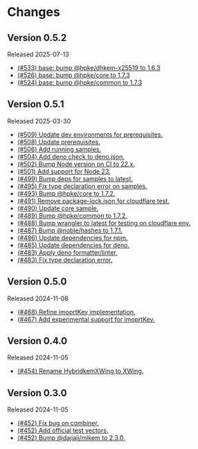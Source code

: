 # Changes

## Version 0.5.2

Released 2025-07-13

- [(#533) base: bump @hpke/dhkem-x25519 to 1.6.3](https://github.com/dajiaji/hpke-js/pull/533)
- [(#526) base: bump @hpke/core to 1.7.3](https://github.com/dajiaji/hpke-js/pull/526)
- [(#524) base: bump @hpke/common to 1.7.3](https://github.com/dajiaji/hpke-js/pull/524)

## Version 0.5.1

Released 2025-03-30

- [(#509) Update dev environments for prerequisites.](https://github.com/dajiaji/hpke-js/pull/509)
- [(#508) Update prerequisites.](https://github.com/dajiaji/hpke-js/pull/508)
- [(#506) Add running samples.](https://github.com/dajiaji/hpke-js/pull/506)
- [(#504) Add deno check to deno.json.](https://github.com/dajiaji/hpke-js/pull/504)
- [(#502) Bump Node version on CI to 22.x.](https://github.com/dajiaji/hpke-js/pull/502)
- [(#501) Add support for Node 23.](https://github.com/dajiaji/hpke-js/pull/501)
- [(#499) Bump deps for samples to latest.](https://github.com/dajiaji/hpke-js/pull/499)
- [(#495) Fix type declaration error on samples.](https://github.com/dajiaji/hpke-js/pull/495)
- [(#493) Bump @hpke/core to 1.7.2.](https://github.com/dajiaji/hpke-js/pull/493)
- [(#491) Remove package-lock.json for cloudflare test.](https://github.com/dajiaji/hpke-js/pull/491)
- [(#490) Update core sample.](https://github.com/dajiaji/hpke-js/pull/490)
- [(#489) Bump @hpke/common to 1.7.2.](https://github.com/dajiaji/hpke-js/pull/489)
- [(#488) Bump wrangler to latest for testing on cloudflare env.](https://github.com/dajiaji/hpke-js/pull/488)
- [(#487) Bump @noble/hashes to 1.7.1.](https://github.com/dajiaji/hpke-js/pull/487)
- [(#486) Update dependencies for npm.](https://github.com/dajiaji/hpke-js/pull/486)
- [(#485) Update dependencies for deno.](https://github.com/dajiaji/hpke-js/pull/485)
- [(#483) Apply deno formatter/linter.](https://github.com/dajiaji/hpke-js/pull/483)
- [(#483) Fix type declaration error.](https://github.com/dajiaji/hpke-js/pull/483)

## Version 0.5.0

Released 2024-11-08

- [(#468) Refine imoprtKey implementation.](https://github.com/dajiaji/hpke-js/pull/468)
- [(#467) Add experimental support for imoprtKey.](https://github.com/dajiaji/hpke-js/pull/467)

## Version 0.4.0

Released 2024-11-05

- [(#454) Rename HybridkemXWing to XWing.](https://github.com/dajiaji/hpke-js/pull/454)

## Version 0.3.0

Released 2024-11-05

- [(#452) Fix bug on combiner.](https://github.com/dajiaji/hpke-js/pull/452)
- [(#452) Add official test vectors.](https://github.com/dajiaji/hpke-js/pull/452)
- [(#452) Bump @dajiaji/mlkem to 2.3.0.](https://github.com/dajiaji/hpke-js/pull/452)
